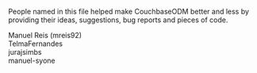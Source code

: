 People named in this file helped make CouchbaseODM better and less by providing their ideas, suggestions, bug reports and pieces of code.

Manuel Reis (mreis92)  
TelmaFernandes  
jurajsimbs  
manuel-syone  
